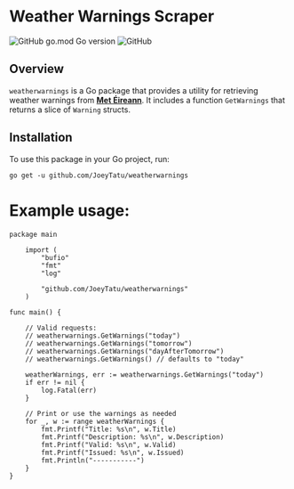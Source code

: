 # Weather Warnings Scraper

![GitHub go.mod Go version](https://img.shields.io/github/go-mod/go-version/JoeyTatu/weatherwarnings)
![GitHub](https://img.shields.io/github/license/JoeyTatu/weatherwarnings)

## Overview

`weatherwarnings` is a Go package that provides a utility for retrieving weather warnings from **[Met Éireann](https://met.ie)**. It includes a function `GetWarnings` that returns a slice of `Warning` structs.

## Installation

To use this package in your Go project, run:

```go get -u github.com/JoeyTatu/weatherwarnings```

# Example usage:
```
package main

	import (
		"bufio"
		"fmt"
		"log"

		"github.com/JoeyTatu/weatherwarnings"
	)

func main() {
	
	// Valid requests:
	// weatherwarnings.GetWarnings("today")
	// weatherwarnings.GetWarnings("tomorrow")
	// weatherwarnings.GetWarnings("dayAfterTomorrow")
	// weatherwarnings.GetWarnings() // defaults to "today"

	weatherWarnings, err := weatherwarnings.GetWarnings("today")
	if err != nil {
		log.Fatal(err)
	}
	
	// Print or use the warnings as needed
	for _, w := range weatherWarnings {
		fmt.Printf("Title: %s\n", w.Title)
		fmt.Printf("Description: %s\n", w.Description)
		fmt.Printf("Valid: %s\n", w.Valid)
		fmt.Printf("Issued: %s\n", w.Issued)
		fmt.Println("-----------")
	}
}
```
 